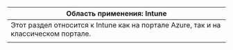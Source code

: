 |Область применения: Intune |
|--|
|Этот раздел относится к Intune как на портале Azure, так и на классическом портале.|
| |
